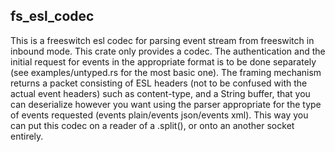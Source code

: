 fs_esl_codec
---

This is a freeswitch esl codec for parsing event stream from freeswitch in inbound mode.
This crate only provides a codec. The authentication and the initial request for events in the appropriate format is to be done separately (see examples/untyped.rs for the most basic one).
The framing mechanism returns a packet consisting of ESL headers (not to be confused with the actual event headers) such as content-type, and a String buffer, that you can deserialize however you want using the parser appropriate for the type of events requested (events plain/events json/events xml).
This way you can put this codec on a reader of a .split(), or onto an another socket entirely.

